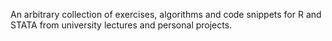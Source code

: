 An arbitrary collection of exercises, algorithms and code snippets for R and STATA from university lectures and personal projects.
